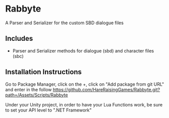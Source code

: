 # Rabbyte
A Parser and Serializer for the custom SBD dialogue files

## Includes
* Parser and Serializer methods for dialogue (sbd) and character files (sbc)

## Installation Instructions
Go to Package Manager, click on the +, click on "Add package from git URL" and enter in the follow
https://github.com/HareRaisingGames/Rabbyte.git?path=/Assets/Scripts/Rabbyte

Under your Unity project, in order to have your Lua Functions work, be sure to set your API level to ".NET Framework"
